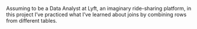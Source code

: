 Assuming to be a Data Analyst at Lyft, an imaginary ride-sharing platform, in this project I’ve practiced what I’ve learned about joins by combining rows from different tables.

